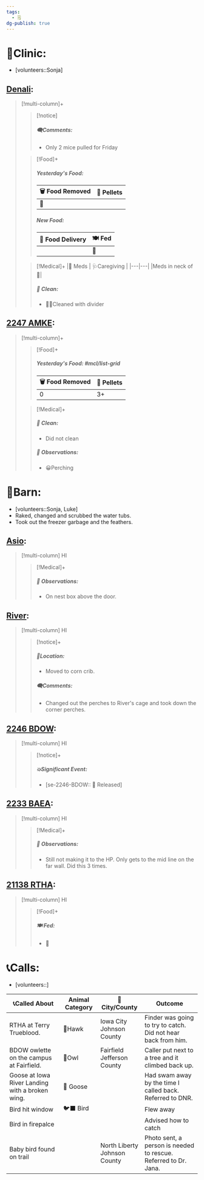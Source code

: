 ```yaml
---
tags:
  - 🗒️
dg-publish: true
---
```


# 🏥Clinic:
- [volunteers::Sonja]

## [Denali](../RARE%20Birds/Ed%20Birds/Denali.md):
> [!multi-column]+
>
>> [!notice]
>> ##### 🗨️Comments:
>> - Only 2 mice pulled for Friday
>
>> [!Food]+
>> ##### Yesterday's Food:
>> |🗑️ Food Removed| 💩 Pellets
>> |---|---|
>>|🐀|
>>
>> ##### New Food:
>> |🚚 Food Delivery| 🍽️ Fed|
>> |---|---|
>>||🐀
>
>> [!Medical]+
>> |💊 Meds | 🩺Caregiving |
>> |---|---|
>> |Meds in neck of 🐀|
>>
>>##### 🫧 Clean:
>> - 🧼➗Cleaned with divider
>>

## [2247 AMKE](../RARE%20Birds/2247%20AMKE.md):
> [!multi-column]+
>
>> [!Food]+
>> ##### Yesterday's Food: #mcl/list-grid
>> |🗑️ Food Removed| 💩 Pellets
>> |---|---|
>>|0|3+
>>
>
>> [!Medical]+
>>
>>##### 🫧 Clean:
>> - Did not clean
>>
>> ##### 🔭 Observations:
>> - 😀Perching

# 🏡Barn:
- [volunteers::Sonja, Luke]
- Raked, changed and scrubbed the water tubs. 
- Took out the freezer garbage and the feathers.

## [Asio](../RARE%20Birds/Ed%20Birds/Asio.md):
> [!multi-column] HI
>
>> [!Medical]+
>>
>> ##### 🔭 Observations:
>> - On nest box above the door.

## [River](../RARE%20Birds/Ed%20Birds/River.md):
> [!multi-column] HI
>
>> [!notice]+
>> ##### 📍Location:
>> - Moved to corn crib.
>>
>> ##### 🗨️Comments:
>> - Changed out the perches to River's cage and took down the corner perches.
>>

## [2246 BDOW](../RARE%20Birds/2246%20BDOW.md):
> [!multi-column] HI
>
>> [!notice]+
>>
>> ##### 💥Significant Event:
>> - [se-2246-BDOW:: 🥳 Released]
>>

## [2233 BAEA](../RARE%20Birds/2233%20BAEA.md):
> [!multi-column] HI
>
>> [!Medical]+
>>
>> ##### 🔭 Observations:
>> - Still not making it to the HP. Only gets to the mid line on the far wall. Did this 3 times.

## [21138 RTHA](../RARE%20Birds/21138%20RTHA.md):
> [!multi-column] HI
>
>
>> [!Food]+
>>
>> ##### 🍽️ Fed:
>> - 🐀
>

# 📞Calls:
- [volunteers::]

| 📞Called About                                  | Animal Category | 🌆City/County                   | Outcome                                                            |
| ----------------------------------------------- | --------------- | ------------------------------- | ------------------------------------------------------------------ |
| RTHA at Terry Trueblood.                        | 🦅Hawk          | Iowa City<br>Johnson County     | Finder was going to try to catch. Did not hear back from him.      |
| BDOW owlette on the campus at Fairfield.        | 🦉Owl           | Fairfield<br>Jefferson County   | Caller put next to a tree and it climbed back up.                  |
| Goose at Iowa River Landing with a broken wing. | 🪿 Goose        |                                 | Had swam away by the time I called back. <br>Referred to DNR.      |
| Bird hit window                                 | 🐦‍⬛ Bird       |                                 | Flew away                                                          |
| Bird in firepalce                               |                 |                                 | Advised how to catch                                               |
| Baby bird found on trail                        |                 | North Liberty<br>Johnson County | Photo sent, a person is needed to rescue.<br>Referred to Dr. Jana. |
